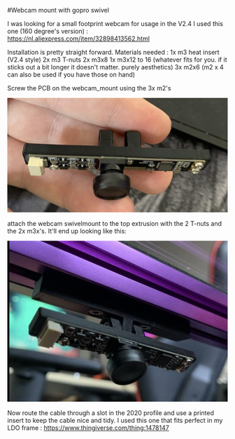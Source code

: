 #Webcam mount with gopro swivel


I was looking for a small footprint webcam for usage in the V2.4
I used this one (160 degree's version) : https://nl.aliexpress.com/item/32898413562.html

Installation is pretty straight forward.
Materials needed :
1x m3 heat insert (V2.4 style)
2x m3 T-nuts
2x m3x8
1x m3x12 to 16 (whatever fits for you. if it sticks out a bit longer it doesn't matter. purely aesthetics)
3x m2x6 (m2 x 4 can also be used if you have those on hand)

Screw the PCB on the webcam_mount using the 3x m2's

![PCB mount](img/webcam_mount.png)

attach the webcam swivelmount to the top extrusion with the 2 T-nuts and the 2x m3x's.
It'll end up looking like this:

![webcam mounted](img/webcam_mounted.png)

Now route the cable through a slot in the 2020 profile and use a printed insert to keep the cable nice and tidy.
I used this one that fits perfect in my LDO frame : https://www.thingiverse.com/thing:1478147
